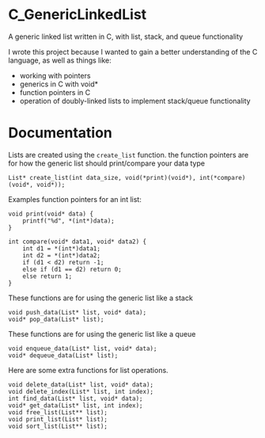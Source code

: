 # C_GenericLinkedList
A generic linked list written in C, with list, stack, and queue functionality

I wrote this project because I wanted to gain a better understanding of the C language, as well as things like:
- working with pointers
- generics in C with void*
- function pointers in C
- operation of doubly-linked lists to implement stack/queue functionality

# Documentation

Lists are created using the ```create_list``` function. the function pointers are for how the generic list should print/compare your data type
```
List* create_list(int data_size, void(*print)(void*), int(*compare)(void*, void*));
```

Examples function pointers for an int list:
```
void print(void* data) {
	printf("%d", *(int*)data);
}

int compare(void* data1, void* data2) {
	int d1 = *(int*)data1;
	int d2 = *(int*)data2;
	if (d1 < d2) return -1;
	else if (d1 == d2) return 0;
	else return 1;
}
```

These functions are for using the generic list like a stack
```
void push_data(List* list, void* data);
void* pop_data(List* list);
```

These functions are for using the generic list like a queue
```
void enqueue_data(List* list, void* data);
void* dequeue_data(List* list);
```

Here are some extra functions for list operations.
```
void delete_data(List* list, void* data);
void delete_index(List* list, int index);
int find_data(List* list, void* data);
void* get_data(List* list, int index);
void free_list(List** list);
void print_list(List* list);
void sort_list(List** list);
```
